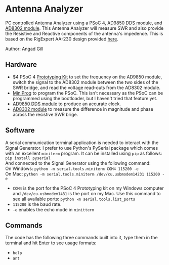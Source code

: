 # Antenna Analyzer
PC controlled Antenna Analyzer using a [PSoC 4](http://www.cypress.com/products/32-bit-arm-cortex-m0-psoc-4), [AD9850 DDS module](http://artofcircuits.com/product/ad9850-dds-module), and [AD8302 module](http://www.analog.com/en/products/rf-microwave/rf-power-detectors/non-rms-responding-detector/ad8302.html).
This Antenna Analyzer will measure SWR and also provide the Resistive and Reactive components of the antenna's impedence. This is based on the RigExpert AA-230 design provided [here](https://rigexpert.com/a-short-review-of-antenna-and-network-analyzers/).

Author: Angad Gill

## Hardware  
- $4 PSoC 4 [Prototyping Kit](http://www.cypress.com/documentation/development-kitsboards/psoc-4-cy8ckit-049-4xxx-prototyping-kitshttp://www.cypress.com/documentation/development-kitsboards/psoc-4-cy8ckit-049-4xxx-prototyping-kits) to set the frequency on the AD9850 module, switch the signal to the AD8302 module between the two sides of the SWR bridge, and read the voltage read-outs from the AD8302 module.  
- [MiniProg](http://www.cypress.com/documentation/development-kitsboards/cy8ckit-002-psoc-miniprog3-program-and-debug-kit) to program the PSoC. This isn't necessary as the PSoC can be programmed using the bootloader, but I haven't tried that feature yet. 
- [AD9850 DDS module](http://artofcircuits.com/product/ad9850-dds-module) to produce an accurate clock.  
- [AD8302 module](http://www.analog.com/en/products/rf-microwave/rf-power-detectors/non-rms-responding-detector/ad8302.html) to measure the difference in magnitude and phase across the resistive SWR brige.  

## Software
A serial communication terminal application is needed to interact with the Signal Generator. I prefer to use Python's PySerial package which comes with an excellent `miniterm` program. It can be installed using `pip` as follows:  
```pip install pyserial```  
And connected to the Signal Generator using the following command:  
On Windows: ```python -m serial.tools.miniterm COM4 115200 -e```  
On Mac: ```python -m serial.tools.miniterm /dev/cu.usbmodem14231 115200 -e```  
  - `COM4` is the port for the PSoC 4 Prototyping kit on my Windows computer and `/dev/cu.usbmodem1431` is the port on my Mac. Use this command to see all available ports: `python -m serial.tools.list_ports`  
  - `115200` is the baud rate. 
  - `-e` enables the echo mode in `minitterm`  


## Commands  
The code has the following three commands built into it, type them in the terminal and hit Enter to see usage formats:
- `help`
- `ant`
